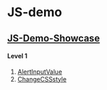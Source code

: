# JS-demo
## [JS-Demo-Showcase](https://github.com/jiaqd1203/JS-demo/blob/main/JS-Demo-Showcase/index.html)<br>
#### Level 1
1. [AlertInputValue](https://jiaqd1203.github.io/JS-demo/Level1/AlertInputValue/AlertInputValue.html)<br>
2. [ChangeCSSstyle](https://jiaqd1203.github.io/JS-demo/Level1/ChangeCSSstyle/changeCSSstyle2.0.html)<br>
